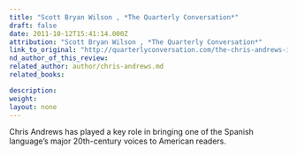 ```yaml
---
title: "Scott Bryan Wilson , *The Quarterly Conversation*"
draft: false
date: 2011-10-12T15:41:14.000Z
attribution: "Scott Bryan Wilson , *The Quarterly Conversation*"
link_to_original: "http://quarterlyconversation.com/the-chris-andrews-interview"
nd_author_of_this_review:
related_author: author/chris-andrews.md
related_books:

description:
weight:
layout: none
---
```

Chris Andrews has played a key role in bringing one of the Spanish language’s major 20th-century voices to American readers.

